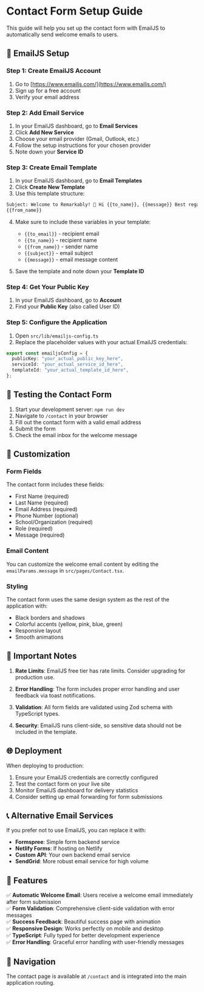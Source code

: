 # Contact Form Setup Guide

This guide will help you set up the contact form with EmailJS to automatically send welcome emails to users.

## 📧 EmailJS Setup

### Step 1: Create EmailJS Account

1. Go to [https://www.emailjs.com/](https://www.emailjs.com/)
2. Sign up for a free account
3. Verify your email address

### Step 2: Add Email Service

1. In your EmailJS dashboard, go to **Email Services**
2. Click **Add New Service**
3. Choose your email provider (Gmail, Outlook, etc.)
4. Follow the setup instructions for your chosen provider
5. Note down your **Service ID**

### Step 3: Create Email Template

1. In your EmailJS dashboard, go to **Email Templates**
2. Click **Create New Template**
3. Use this template structure:

```html
Subject: Welcome to Remarkably! 🎉 Hi {{to_name}}, {{message}} Best regards,
{{from_name}}
```

4. Make sure to include these variables in your template:

   - `{{to_email}}` - recipient email
   - `{{to_name}}` - recipient name
   - `{{from_name}}` - sender name
   - `{{subject}}` - email subject
   - `{{message}}` - email message content

5. Save the template and note down your **Template ID**

### Step 4: Get Your Public Key

1. In your EmailJS dashboard, go to **Account**
2. Find your **Public Key** (also called User ID)

### Step 5: Configure the Application

1. Open `src/lib/emailjs-config.ts`
2. Replace the placeholder values with your actual EmailJS credentials:

```typescript
export const emailjsConfig = {
  publicKey: "your_actual_public_key_here",
  serviceId: "your_actual_service_id_here",
  templateId: "your_actual_template_id_here",
};
```

## 🧪 Testing the Contact Form

1. Start your development server: `npm run dev`
2. Navigate to `/contact` in your browser
3. Fill out the contact form with a valid email address
4. Submit the form
5. Check the email inbox for the welcome message

## 🔧 Customization

### Form Fields

The contact form includes these fields:

- First Name (required)
- Last Name (required)
- Email Address (required)
- Phone Number (optional)
- School/Organization (required)
- Role (required)
- Message (required)

### Email Content

You can customize the welcome email content by editing the `emailParams.message` in `src/pages/Contact.tsx`.

### Styling

The contact form uses the same design system as the rest of the application with:

- Black borders and shadows
- Colorful accents (yellow, pink, blue, green)
- Responsive layout
- Smooth animations

## 🚨 Important Notes

1. **Rate Limits**: EmailJS free tier has rate limits. Consider upgrading for production use.

2. **Error Handling**: The form includes proper error handling and user feedback via toast notifications.

3. **Validation**: All form fields are validated using Zod schema with TypeScript types.

4. **Security**: EmailJS runs client-side, so sensitive data should not be included in the template.

## 🌐 Deployment

When deploying to production:

1. Ensure your EmailJS credentials are correctly configured
2. Test the contact form on your live site
3. Monitor EmailJS dashboard for delivery statistics
4. Consider setting up email forwarding for form submissions

## 📞 Alternative Email Services

If you prefer not to use EmailJS, you can replace it with:

- **Formspree**: Simple form backend service
- **Netlify Forms**: If hosting on Netlify
- **Custom API**: Your own backend email service
- **SendGrid**: More robust email service for high volume

## 🎯 Features

✅ **Automatic Welcome Email**: Users receive a welcome email immediately after form submission  
✅ **Form Validation**: Comprehensive client-side validation with error messages  
✅ **Success Feedback**: Beautiful success page with animation  
✅ **Responsive Design**: Works perfectly on mobile and desktop  
✅ **TypeScript**: Fully typed for better development experience  
✅ **Error Handling**: Graceful error handling with user-friendly messages

## 🔗 Navigation

The contact page is available at `/contact` and is integrated into the main application routing.
